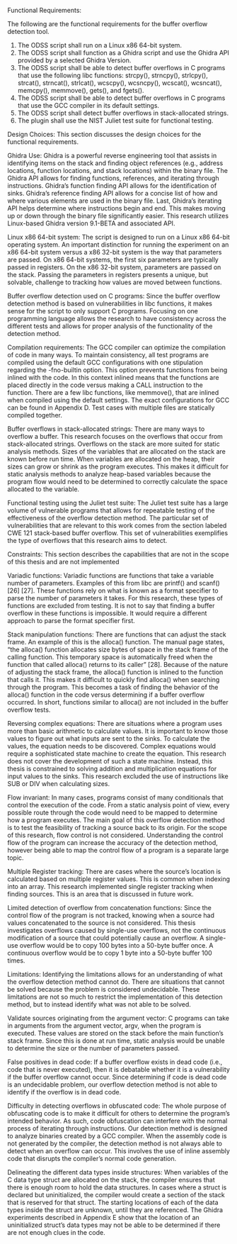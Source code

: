 Functional Requirements:

The following are the functional requirements for the buffer overflow detection tool.
1. The ODSS script shall run on a Linux x86 64-bit system.
2. The ODSS script shall function as a Ghidra script and use the Ghidra API provided
by a selected Ghidra Version.
3. The ODSS script shall be able to detect buffer overflows in C programs that use the
following libc functions: strcpy(), strncpy(), strlcpy(), strcat(), strncat(), strlcat(),
wcscpy(), wcsncpy(), wcscat(), wcsncat(), memcpy(), memmove(), gets(), and fgets().
4. The ODSS script shall be able to detect buffer overflows in C programs that use the
GCC compiler in its default settings.
5. The ODSS script shall detect buffer overflows in stack-allocated strings.
6. The plugin shall use the NIST Juliet test suite for functional testing.

Design Choices:
This section discusses the design choices for the functional requirements.

Ghidra Use:
Ghidra is a powerful reverse engineering tool that assists in identifying items on the stack and
finding object references (e.g., address locations, function locations, and stack locations)
within the binary file. The Ghidra API allows for finding functions, references, and iterating
through instructions. Ghidra’s function finding API allows for the identification of sinks.
Ghidra’s reference finding API allows for a concise list of how and where various elements
are used in the binary file. Last, Ghidra’s iterating API helps determine where instructions
begin and end. This makes moving up or down through the binary file significantly easier.
This research utilizes Linux-based Ghidra version 9.1-BETA and associated API.

Linux x86 64-bit system:
The script is designed to run on a Linux x86 64-bit operating system. An important
distinction for running the experiment on an x86 64-bit system versus a x86 32-bit system
is the way that parameters are passed. On x86 64-bit systems, the first six parameters are
typically passed in registers. On the x86 32-bit system, parameters are passed on the stack.
Passing the parameters in registers presents a unique, but solvable, challenge to tracking
how values are moved between functions.

Buffer overflow detection used on C programs:
Since the buffer overflow detection method is based on vulnerabilities in libc functions,
it makes sense for the script to only support C programs. Focusing on one programming
language allows the research to have consistency across the different tests and allows for
proper analysis of the functionality of the detection method.

Compilation requirements:
The GCC compiler can optimize the compilation of code in many ways. To maintain
consistency, all test programs are compiled using the default GCC configurations with one
stipulation regarding the -fno-builtin option. This option prevents functions from being
inlined with the code. In this context inlined means that the functions are placed directly in
the code versus making a CALL instruction to the function. There are a few libc functions,
like memmove(), that are inlined when compiled using the default settings. The exact
configurations for GCC can be found in Appendix D. Test cases with multiple files are
statically compiled together.

Buffer overflows in stack-allocated strings:
There are many ways to overflow a buffer. This research focuses on the overflows that
occur from stack-allocated strings. Overflows on the stack are more suited for static analysis
methods. Sizes of the variables that are allocated on the stack are known before run time.
When variables are allocated on the heap, their sizes can grow or shrink as the program
executes. This makes it difficult for static analysis methods to analyze heap-based variables
because the program flow would need to be determined to correctly calculate the space
allocated to the variable.

Functional testing using the Juliet test suite:
The Juliet test suite has a large volume of vulnerable programs that allows for repeatable
testing of the effectiveness of the overflow detection method. The particular set of vulnerabilities
that are relevant to this work comes from the section labeled CWE 121 stack-based
buffer overflow. This set of vulnerabilities exemplifies the type of overflows that this
research aims to detect.

Constraints:
This section describes the capabilities that are not in the scope of this thesis and are not
implemented

Variadic functions:
Variadic functions are functions that take a variable number of parameters. Examples of
this from libc are printf() and scanf() [26] [27]. These functions rely on what is known as a
format specifier to parse the number of parameters it takes. For this research, these types of
functions are excluded from testing. It is not to say that finding a buffer overflow in these
functions is impossible. It would require a different approach to parse the format specifier
first.

Stack manipulation functions:
There are functions that can adjust the stack frame. An example of this is the alloca()
function. The manual page states, “the alloca() function allocates size bytes of space in the
stack frame of the calling function. This temporary space is automatically freed when the
function that called alloca() returns to its caller” [28]. Because of the nature of adjusting
the stack frame, the alloca() function is inlined to the function that calls it. This makes it
difficult to quickly find alloca() when searching through the program. This becomes a task
of finding the behavior of the alloca() function in the code versus determining if a buffer
overflow occurred. In short, functions similar to alloca() are not included in the buffer
overflow tests.

Reversing complex equations:
There are situations where a program uses more than basic arithmetic to calculate values.
It is important to know those values to figure out what inputs are sent to the sinks. To
calculate the values, the equation needs to be discovered. Complex equations would require
a sophisticated state machine to create the equation. This research does not cover the
development of such a state machine. Instead, this thesis is constrained to solving addition
and multiplication equations for input values to the sinks. This research excluded the use
of instructions like SUB or DIV when calculating sizes.

Flow invariant:
In many cases, programs consist of many conditionals that control the execution of the code.
From a static analysis point of view, every possible route through the code would need to
be mapped to determine how a program executes. The main goal of this overflow detection
method is to test the feasibility of tracking a source back to its origin. For the scope of this
research, flow control is not considered. Understanding the control flow of the program can
increase the accuracy of the detection method, however being able to map the control flow
of a program is a separate large topic.

Multiple Register tracking:
There are cases where the source’s location is calculated based on multiple register values.
This is common when indexing into an array. This research implemented single register
tracking when finding sources. This is an area that is discussed in future work.

Limited detection of overflow from concatenation functions:
Since the control flow of the program is not tracked, knowing when a source had values
concatenated to the source is not considered. This thesis investigates overflows caused by
single-use overflows, not the continuous modification of a source that could potentially
cause an overflow. A single-use overflow would be to copy 100 bytes into a 50-byte buffer
once. A continuous overflow would be to copy 1 byte into a 50-byte buffer 100 times.

Limitations:
Identifying the limitations allows for an understanding of what the overflow detection
method cannot do. There are situations that cannot be solved because the problem is
considered undecidable. These limitations are not so much to restrict the implementation
of this detection method, but to instead identify what was not able to be solved.

Validate sources originating from the argument vector:
C programs can take in arguments from the argument vector, argv, when the program is
executed. These values are stored on the stack before the main function’s stack frame. Since
this is done at run time, static analysis would be unable to determine the size or the number
of parameters passed.

False positives in dead code:
If a buffer overflow exists in dead code (i.e., code that is never executed), then it is debatable
whether it is a vulnerability if the buffer overflow cannot occur. Since determining if code
is dead code is an undecidable problem, our overflow detection method is not able to
identify if the overflow is in dead code.

Difficulty in detecting overflows in obfuscated code:
The whole purpose of obfuscating code is to make it difficult for others to determine the
program’s intended behavior. As such, code obfuscation can interfere with the normal
process of iterating through instructions. Our detection method is designed to analyze
binaries created by a GCC compiler. When the assembly code is not generated by the
compiler, the detection method is not always able to detect when an overflow can occur.
This involves the use of inline assembly code that disrupts the compiler’s normal code
generation.

Delineating the different data types inside structures:
When variables of the C data type struct are allocated on the stack, the compiler ensures
that there is enough room to hold the data structures. In cases where a struct is declared but
uninitialized, the compiler would create a section of the stack that is reserved for that struct.
The starting locations of each of the data types inside the struct are unknown, until they are
referenced. The Ghidra experiments described in Appendix E show that the location of an
uninitialized struct’s data types may not be able to be determined if there are not enough
clues in the code.